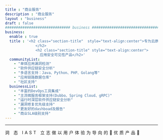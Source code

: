 ```yaml
---
title : "商业服务"
description : "商业服务"
layout : "business"
draft : false
############################## business ################################
business:
  enable : true
  title : '<h2 class="section-title"  style="text-align:center">专为云原生微服务场景打造的
              </h2>
              <h2 class="section-title" style="text-align:center">
                应用安全可见性产品</h2>'
  communityList:
    - "单体应用漏洞检测"
    - "软件供应链安全分析"
    - "多语言支持：Java、Python、PHP、Golang等"
    - "应用链路数据仓库"
    - "社区支持"
  businessList:
    - "丰富的DevOps工具集成"
    - "主流微服务框架支持(Dubbo、Spring Cloud、gRPC)"
    - "运行时深层软件供应链安全分析"
    - "漏洞修复优先级支持"
    - "更友好的dashboad及报告"
    - "商业SLA级别支持"
---
```


<hr><p style="letter-spacing: 5px;"> 洞 态 IAST 立志做以用户体验为导向的🚀优质产品🚀
